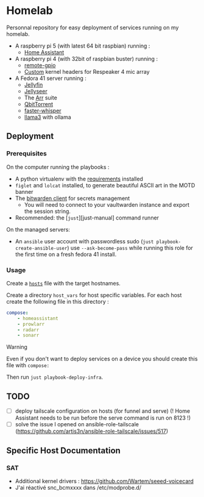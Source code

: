 # Homelab

Personnal repository for easy deployment of services running on my homelab.

- A raspberry pi 5 (with latest 64 bit raspbian) running :
    - [Home Assistant](https://www.home-assistant.io/)
- A raspberry pi 4 (with 32bit of raspbian buster) running :
    - [remote-gpio](https://gpiozero.readthedocs.io/en/stable/remote_gpio.html)
    - [Custom](https://github.com/saidijongo/ReSpeaker_Seeed_VoiceCard) kernel headers for Respeaker 4 mic array
- A Fedora 41 server running :
    - [Jellyfin](https://jellyfin.org/)
    - [Jellyseer](https://github.com/Fallenbagel/jellyseerr)
    - The [Arr](https://wiki.servarr.com/) suite
    - [QbitTorrent](https://github.com/qbittorrent/qBittorrent/)
    - [faster-whisper](https://github.com/SYSTRAN/faster-whisper)
    - [llama3](https://ollama.com/library/llama3) with ollama

## Deployment

### Prerequisites

On the computer running the playbooks :
- A python virtualenv with the [requirements](./requirements.txt) installed
- `figlet` and `lolcat` installed, to generate beautiful ASCII art in the MOTD banner
- The [bitwarden client](https://bitwarden.com/help/cli/#download-and-install) for secrets management
    - You will need to connect to your vaultwarden instance and export the session string.
- Recommended: the [`just`][just-manual] command runner

On the managed servers:
- An `ansible` user account with passwordless sudo (`just playbook-create-ansible-user`) use `--ask-become-pass` while running this role for the first time on a fresh fedora 41 install.

### Usage

Create a [`hosts`](https://docs.ansible.com/ansible/latest/inventory_guide/intro_inventory.html) file with the target hostnames.

Create a directory `host_vars` for host specific variables. 
For each host create the following file in this directory :

```yaml
compose:
    - homeassistant
    - prowlarr
    - radarr
    - sonarr
```

> [!WARNING]
> Even if you don't want to deploy services on a device you should create this file with `compose:`

Then run `just playbook-deploy-infra`.

## TODO

- [ ] deploy tailscale configuration on hosts (for funnel and serve) (! Home Assistant needs to be run before the serve command is run on 8123 !)
- [ ] solve the issue I opened on ansible-role-tailscale (https://github.com/artis3n/ansible-role-tailscale/issues/517)

## Specific Host Documentation

### SAT

- Additional kernel drivers : https://github.com/Wartem/seeed-voicecard
- J'ai réactivé snc_bcmxxxx dans /etc/modprobe.d/